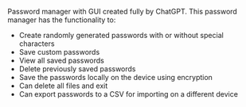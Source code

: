 Password manager with GUI created fully by ChatGPT.
This password manager has the functionality to:
- Create randomly generated passwords with or without special characters
- Save custom passwords
- View all saved passwords
- Delete previously saved passwords
- Save the passwords locally on the device using encryption
- Can delete all files and exit
- Can export passwords to a CSV for importing on a different device
